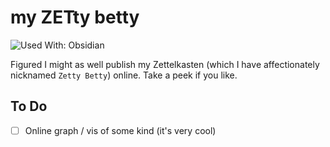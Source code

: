 # my ZETty betty

![Used With: Obsidian](https://img.shields.io/badge/used%20with-obsidian-purple?style=for-the-badge)

Figured I might as well publish my Zettelkasten (which I have affectionately nicknamed `Zetty Betty`) online. Take a peek if you like.

## To Do

- [ ] Online graph / vis of some kind (it's very cool)
